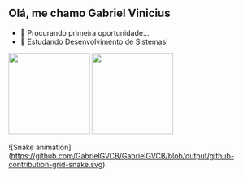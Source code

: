 ## Olá, me chamo Gabriel Vinicius

- 🔭 Procurando primeira oportunidade...
- 🌱 Estudando Desenvolvimento de Sistemas!

<div>
  
  <img height="160em" src="https://github-readme-stats.vercel.app/api?username=GabrielGVCB&show_icons=true&theme=holi">
  <img height="160em" src="https://github-readme-stats.vercel.app/api/top-langs/?username=GabrielGVCB&layout=compact&theme=holi)](https://github.com/GabrielGVCB/github-readme-stats">
  
</div>

![Snake animation] (https://github.com/GabrielGVCB/GabrielGVCB/blob/output/github-contribution-grid-snake.svg).
